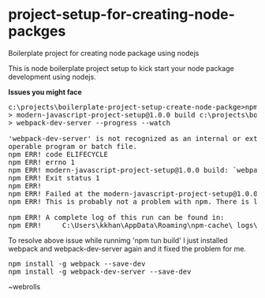 # project-setup-for-creating-node-packges
Boilerplate project for creating node package using nodejs

This is node boilerplate project setup to kick start your node package development using nodejs.


<strong>Issues you might face</strong>

<pre>
c:\projects\boilerplate-project-setup-create-node-packge>npm run build
> modern-javascript-project-setup@1.0.0 build c:\projects\boilerplate-project-setup-create-node-packge
> webpack-dev-server --progress --watch

'webpack-dev-server' is not recognized as an internal or external command,
operable program or batch file.
npm ERR! code ELIFECYCLE
npm ERR! errno 1
npm ERR! modern-javascript-project-setup@1.0.0 build: `webpack-dev-server --progress --watch`
npm ERR! Exit status 1
npm ERR!
npm ERR! Failed at the modern-javascript-project-setup@1.0.0 build script.
npm ERR! This is probably not a problem with npm. There is likely additional logging output above.

npm ERR! A complete log of this run can be found in:
npm ERR!     C:\Users\kkhan\AppData\Roaming\npm-cache\_logs\2017-08-08T19_44_56_463Z-debug.log
</pre>

To resolve above issue while runnimg 'npm tun build' I just installed webpack and webpack-dev-server again and it fixed the problem for me.
<pre>
npm install -g webpack --save-dev
npm install -g webpack-dev-server --save-dev
</pre>

~webrolls
